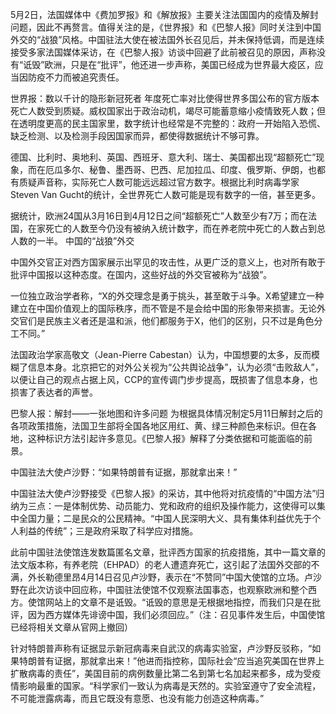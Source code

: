 5月2日，法国媒体中《费加罗报》和《解放报》主要关注法国国内的疫情及解封问题，因此不再赘言。值得关注的是，《世界报》和《巴黎人报》同时关注到中国外交的“战狼”风格。中国驻法大使在被法国外长召见后，并未保持低调，而是连续接受多家法国媒体采访，在《巴黎人报》访谈中回避了此前被召见的原因，声称没有“诋毁”欧洲，只是在“批评”，他还进一步声称，美国已经成为世界最大疫区，应当因防疫不力而被追究责任。

世界报：数以千计的隐形新冠死者 年度死亡率对比使得世界多国公布的官方版本死亡人数受到质疑。威权国家出于政治动机，竭尽可能蓄意缩小疫情致死人数；但在透明度更高的民主国家里，数字统计也经常是不完整的：政府一开始陷入恐慌、缺乏检测、以及检测手段因国家而异，都使得数据统计不够可靠。

德国、比利时、奥地利、英国、西班牙、意大利、瑞士、美国都出现“超额死亡”现象，而在厄瓜多尔、秘鲁、墨西哥、巴西、尼加拉瓜、印度、俄罗斯、伊朗，也都有质疑声音称，实际死亡人数可能远远超过官方数字。根据比利时病毒学家Steven Van Gucht的统计，全世界死亡人数可能是现有数字的一倍，甚至更多。

据统计，欧洲24国从3月16日到4月12日之间“超额死亡”人数至少有7万；而在法国，在家死亡的人数至今仍没有被纳入统计数字，而在养老院中死亡的人数占到总人数的一半。 中国的“战狼”外交

中国外交官正对西方国家展示出罕见的攻击性，从更广泛的意义上，也对所有敢于批评中国报以这种态度。在国内，这些好战的外交官被称为“战狼”。

一位独立政治学者称，“X的外交理念是勇于挑头，甚至敢于斗争。X希望建立一种建立在中国价值观上的国际秩序，而不管是不是会给中国的形象带来损害。无论外交官们是民族主义者还是温和派，他们都服务于X，他们的区别，只不过是角色分工不同。”

法国政治学家高敬文（Jean-Pierre Cabestan）认为，中国想要的太多，反而模糊了信息本身。北京把它的对外公关视为“公共舆论战争”，认为必须“击败敌人”，以便让自己的观点占据上风，CCP的宣传调门步步提高，既损害了信息本身，也损害了表达者的声誉。

巴黎人报：解封——一张地图和许多问题 为根据具体情况制定5月11日解封之后的各项政策措施，法国卫生部将全国各地区用红、黄、绿三种颜色来标识。但在各地，这种标识方法引起许多意见。《巴黎人报》解释了分类依据和可能面临的前景。

中国驻法大使卢沙野：“如果特朗普有证据，那就拿出来！”

中国驻法大使卢沙野接受《巴黎人报》的采访，其中他将对抗疫情的“中国方法”归纳为三点：一是体制优势、动员能力、党和政府的组织及操作能力，这使得可以集中全国力量；二是民众的公民精神。“中国人民深明大义、具有集体利益优先于个人利益的传统”；三是政府采取了科学应对措施。

此前中国驻法使馆连发数篇匿名文章，批评西方国家的抗疫措施，其中一篇文章的法文版本称，有养老院（EHPAD）的老人遭遗弃死亡，这引起了法国外交部的不满，外长勒德里昂4月14日召见卢沙野，表示在“不赞同”中国大使馆的立场。卢沙野在此次访谈中回应称，中国驻法使馆不仅观察法国事态，也观察欧洲和整个西方。使馆网站上的文章不是诋毁。“诋毁的意思是无根据地指控，而我们只是在批评，因为西方媒体先诽谤中国，我们必须回应。”（注：召见事件发生后，中国使馆已经将相关文章从官网上撤回）

针对特朗普声称有证据显示新冠病毒来自武汉的病毒实验室，卢沙野反驳称，“如果特朗普有证据，那就拿出来！”他进而指控称，国际社会“应当追究美国在世界上扩散病毒的责任”，美国目前的病例数量比第二名到第七名加起来都多，成为受疫情影响最重的国家。“科学家们一致认为病毒是天然的。实验室遵守了安全流程，不可能泄露病毒，而且它既没有意愿、也没有能力创造这种病毒。”


